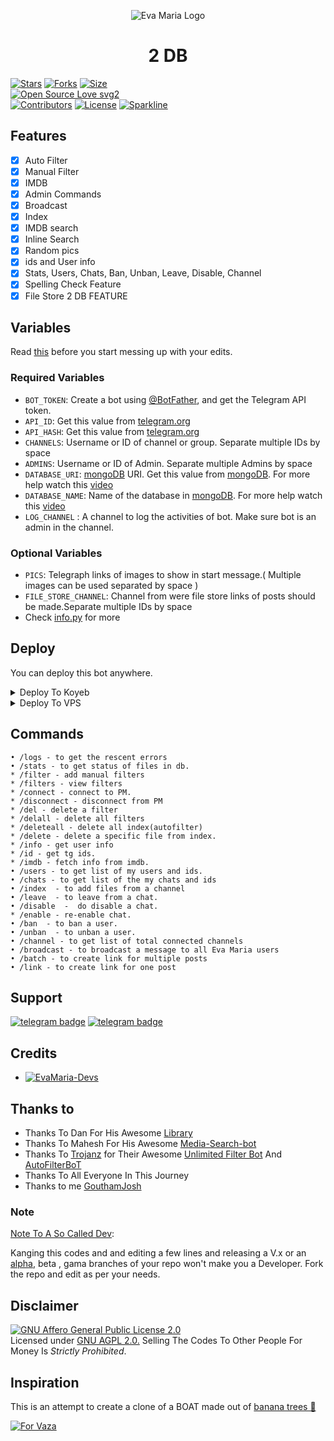 <p align="center">
  <img src="assets/logo.jpg" alt="Eva Maria Logo">
</p>
<h1 align="center">
  <b>2 DB</b>
</h1>


[![Stars](https://img.shields.io/github/stars/GouthamSER/2DB?style=flat-square&color=yellow)](https://github.com/GouthamSER/2DB/stargazers)
[![Forks](https://img.shields.io/github/forks/GouthamSER/2DB?style=flat-square&color=orange)](https://github.com/GouthamSER/2DB/fork)
[![Size](https://img.shields.io/github/repo-size/GouthamSER/2DB?style=flat-square&color=green)](https://github.com/GouthamSER/2DB/)   
[![Open Source Love svg2](https://badges.frapsoft.com/os/v2/open-source.svg?v=103)](https://github.com/GouthamSER/2DB)   
[![Contributors](https://img.shields.io/github/contributors/GouthamSER/2DB?style=flat-square&color=green)](https://github.com/GouthamSER/2DB/graphs/contributors)
[![License](https://img.shields.io/badge/License-AGPL-blue)](https://github.com/GouthamSER/2DB/blob/main/LICENSE)
[![Sparkline](https://stars.medv.io/GouthamSER/2DB.svg)](https://stars.medv.io/GouthamSER/2DB)


## Features

- [x] Auto Filter
- [x] Manual Filter
- [x] IMDB
- [x] Admin Commands
- [x] Broadcast
- [x] Index
- [x] IMDB search
- [x] Inline Search
- [x] Random pics
- [x] ids and User info 
- [x] Stats, Users, Chats, Ban, Unban, Leave, Disable, Channel
- [x] Spelling Check Feature
- [x] File Store 2 DB FEATURE
## Variables

Read [this](https://telegram.dog/TeamEvamaria/12) before you start messing up with your edits.

### Required Variables
* `BOT_TOKEN`: Create a bot using [@BotFather](https://telegram.dog/BotFather), and get the Telegram API token.
* `API_ID`: Get this value from [telegram.org](https://my.telegram.org/apps)
* `API_HASH`: Get this value from [telegram.org](https://my.telegram.org/apps)
* `CHANNELS`: Username or ID of channel or group. Separate multiple IDs by space
* `ADMINS`: Username or ID of Admin. Separate multiple Admins by space
* `DATABASE_URI`: [mongoDB](https://www.mongodb.com) URI. Get this value from [mongoDB](https://www.mongodb.com). For more help watch this [video](https://youtu.be/1G1XwEOnxxo)
* `DATABASE_NAME`: Name of the database in [mongoDB](https://www.mongodb.com). For more help watch this [video](https://youtu.be/1G1XwEOnxxo)
* `LOG_CHANNEL` : A channel to log the activities of bot. Make sure bot is an admin in the channel.
### Optional Variables
* `PICS`: Telegraph links of images to show in start message.( Multiple images can be used separated by space )
* `FILE_STORE_CHANNEL`: Channel from were file store links of posts should be made.Separate multiple IDs by space
* Check [info.py](https://github.com/EvamariaTG/evamaria/blob/master/info.py) for more


## Deploy
You can deploy this bot anywhere.

<details><summary>Deploy To Koyeb</summary>
<p>
<br>
<a href="https://app.koyeb.com/deploy?type=git&repository=github.com/GouthamSER/2DB
&env[BOT_TOKEN]
&env[API_ID]
&env[API_HASH]
&env[CHANNELS]
&env[ADMINS]
&env[PICS]
&env[LOG_CHANNEL]
&env[AUTH_CHANNEL]
&env[CUSTOM_FILE_CAPTION]
&env[DATABASE_URI]
&env[DATABASE_NAME]
&env[COLLECTION_NAME]=files
&env[IMDB]=False
&env[SINGLE_BUTTON]=True
&env[AUTH_GROUPS]
&env[P_TTI_SHOW_OFF]=True
&env[RESTART_INTERVAL]=2d
&branch=main
&name=2DB">
<img src="https://www.koyeb.com/static/images/deploy/button.svg">
</a>
</p>
</details>



<details><summary>Deploy To VPS</summary>
<p>
<pre>
git clone https://github.com/GouthamSER/2DB
# Install Packages
pip3 install -U -r requirements.txt
Edit info.py with variables as given below then run bot
python3 bot.py
</pre>
</p>
</details>


## Commands
```
• /logs - to get the rescent errors
• /stats - to get status of files in db.
* /filter - add manual filters
* /filters - view filters
* /connect - connect to PM.
* /disconnect - disconnect from PM
* /del - delete a filter
* /delall - delete all filters
* /deleteall - delete all index(autofilter)
* /delete - delete a specific file from index.
* /info - get user info
* /id - get tg ids.
* /imdb - fetch info from imdb.
• /users - to get list of my users and ids.
• /chats - to get list of the my chats and ids 
• /index  - to add files from a channel
• /leave  - to leave from a chat.
• /disable  -  do disable a chat.
* /enable - re-enable chat.
• /ban  - to ban a user.
• /unban  - to unban a user.
• /channel - to get list of total connected channels
• /broadcast - to broadcast a message to all Eva Maria users
• /batch - to create link for multiple posts
• /link - to create link for one post
```
## Support
[![telegram badge](https://img.shields.io/badge/Telegram-Group-30302f?style=flat&logo=telegram)](https://telegram.dog/EvaMariaSupport)
[![telegram badge](https://img.shields.io/badge/Telegram-Channel-30302f?style=flat&logo=telegram)](https://telegram.dog/TeamEvamaria)

## Credits 
* [![EvaMaria-Devs](https://img.shields.io/static/v1?label=EvaMaria&message=devs&color=critical)](https://telegram.dog/EvaMariaDevs)


## Thanks to 
 - Thanks To Dan For His Awesome [Library](https://github.com/pyrogram/pyrogram)
 - Thanks To Mahesh For His Awesome [Media-Search-bot](https://github.com/Mahesh0253/Media-Search-bot)
 - Thanks To [Trojanz](https://github.com/trojanzhex) for Their Awesome [Unlimited Filter Bot](https://github.com/TroJanzHEX/Unlimited-Filter-Bot) And [AutoFilterBoT](https://github.com/trojanzhex/auto-filter-bot)
 - Thanks To All Everyone In This Journey
 - Thanks to me [GouthamJosh](https://github.com/GouthamSER)

### Note

[Note To A So Called Dev](https://telegram.dog/subin_works/203): 

Kanging this codes and and editing a few lines and releasing a V.x  or an [alpha](https://telegram.dog/subin_works/204), beta , gama branches of your repo won't make you a Developer.
Fork the repo and edit as per your needs.

## Disclaimer
[![GNU Affero General Public License 2.0](https://www.gnu.org/graphics/agplv3-155x51.png)](https://www.gnu.org/licenses/agpl-3.0.en.html#header)    
Licensed under [GNU AGPL 2.0.](https://github.com/EvamariaTG/evamaria/blob/master/LICENSE)
Selling The Codes To Other People For Money Is *Strictly Prohibited*.

## Inspiration
This is an attempt to create a clone of a BOAT made out of [banana trees 🌳](https://telegram.dog/GetTGLink/4187)

[![For Vaza](https://telegra.ph/file/e743b0c8a04252774bac2.jpg)](https://telegra.ph/file/98342dc186fd7484cba91.mp4 "Oru Kootam Vazhakalk samarpikkunnu")
